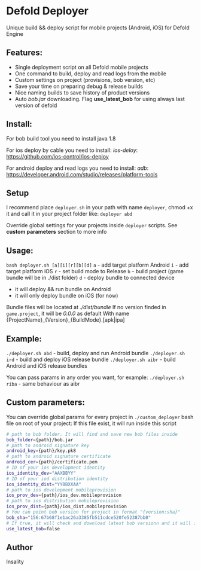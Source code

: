# Defold Deployer
Unique build && deploy script for mobile projects (Android, iOS) for Defold Engine

## Features:
- Single deployment script on all Defold mobile projects
- One command to build, deploy and read logs from the mobile
- Custom settings on project (provisions, bob version, etc)
- Save your time on preparing debug & release builds
- Nice naming builds to save history of product versions
- Auto *bob.jar* downloading. Flag **use_latest_bob** for using always last version of defold

## Install:
For bob build tool you need to install java 1.8

For ios deploy by cable you need to install:
*ios-deloy*: https://github.com/ios-control/ios-deploy

For android deploy and read logs you need to install:
*adb*: https://developer.android.com/studio/releases/platform-tools


## Setup
I recommend place `deployer.sh` in your path with name `deployer`, chmod +x it and call it in your project folder like:
`deployer abd`

Override global settings for your projects inside `deployer` scripts. See **custom parameters** section to more info 

## Usage:
`bash deployer.sh [a][i][r][b][d]`
`a` - add target platform Android
`i` - add target platform iOS
`r` - set build mode to Release
`b` - build project (game bundle will be in ./dist folder)
`d` - deploy bundle to connected device
- it will deploy && run bundle on Android
- it will only deploy bundle on iOS (for now)

Bundle files will be located at *./dist/bundle*
If no version finded in `game.project`, it will be *0.0.0* as default
With name {ProjectName}\_{Version}\_{BuildMode}.[apk|ipa]

##	Example:
`./deployer.sh abd` - build, deploy and run Android bundle
`./deployer.sh ird` - build and deploy iOS release bundle
`./deployer.sh aibr` - build Android and iOS release bundles

You can pass params in any order you want, for example:
`./deployer.sh riba` - same behaviour as aibr

## Custom parameters:
You can override global params for every project in `./custom_deployer` bash file on root of your project:
If this file exist, it will run inside this script
```bash
# path to bob folder. It will find and save new bob files inside
bob_folder={path}/bob.jar
# path to android signature key
android_key={path}/key.pk8
# path to android signature certificate
android_cer={path}/certificate.pem
# ID of your ios development identity
ios_identity_dev="AAXBBYY"
# ID of your iod distribution identity
ios_identity_dist="YYBBXXAA"
# path to ios development mobileprovision
ios_prov_dev={path}/ios_dev.mobileprovision
# path to ios distribution mobileprovision
ios_prov_dist={path}/ios_dist.mobileprovision
# You can point bob version for project in format "{version:sha}"
bob_sha="156:67b68f1e1ac26a3385fb511cdce520fe52387bb0"
# If true, it will check and download latest bob versionn and it will ignore bob_sha
use_latest_bob=false
```

## Author
Insality

